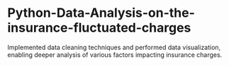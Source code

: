 # Python-Data-Analysis-on-the-insurance-fluctuated-charges
Implemented data cleaning techniques and performed data visualization, enabling deeper analysis of various factors impacting insurance charges.
